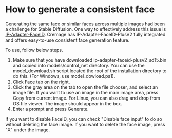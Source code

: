 # How to generate a consistent face
Generating the same face or similar faces across multiple images had been a challenge for Stable Diffusion. One way to effectively address this issue is [IP-Adapter-FaceID](https://huggingface.co/h94/IP-Adapter-FaceID "IP-Adapter-FaceID"). Cremage has IP-Adapter-FaceID-PlusV2 fully integrated and offers easy-to-use consistent face generation feature.

To use, follow below steps.

1. Make sure that you have downloaded ip-adapter-faceid-plusv2_sd15.bin and copied into models/control_net directory.  You can use the model_download.sh script located the root of the installation directory to do this. (For Windows, use model_dowload.ps1).
2. Click Face tab on the right.
3. Click the gray area on the tab to open the file chooser, and select an image file.
   If you want to use an image in the main image area, press Copy from current image.
   For Linux, you can also drag and drop from OS file viewer.
   The image should appear in the box.
4. Enter a prompt and press Generate.

If you want to disable FaceID, you can check "Disable face input" to do so without deleting the face image. If you want to delete the face image, press "X" under the image.
